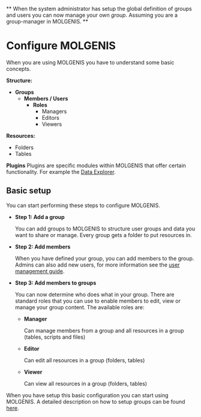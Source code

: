 **
When the system administrator has setup the global definition of groups and users you can now manage your own *group*. Assuming you are a group-manager in MOLGENIS.
**

# Configure MOLGENIS
When you are using MOLGENIS you have to understand some basic concepts.

**Structure:**
* **Groups**
  * **Members / Users**
    * **Roles**
      * Managers
      * Editors
      * Viewers
  
**Resources:**
* Folders
* Tables

**Plugins**
Plugins are specific modules within MOLGENIS that offer certain functionality. For example the [Data Explorer](../finding-data/guide-explore.md). 

## Basic setup
You can start performing these steps to configure MOLGENIS.

- **Step 1: Add a group**
  
  You can add groups to MOLGENIS to structure user groups and data you want to share or manage. Every group gets a folder to put resources in.
  
- **Step 2: Add members**
  
  When you have defined your group, you can add members to the group. Admins can also add new users, for more information see the [user management guide](guide-ref-user-management.md).

- **Step 3: Add members to groups** 

  You can now determine who does what in your group. There are standard roles that you can use to enable members to edit, view or manage your group content.
  The available roles are:
  - **Manager**
    
    Can manage members from a group and all resources in a group (tables, scripts and files)
    
  - **Editor**
  
    Can edit all resources in a group (folders, tables)
    
  - **Viewer**
  
    Can view all resources in a group (folders, tables)

When you have setup this basic configuration you can start using MOLGENIS. A detailed description on how to setup groups can be found [here](guide-ref-security.md).

